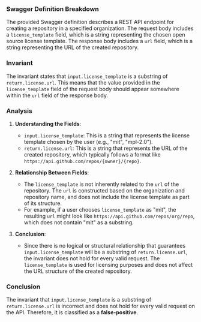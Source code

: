 ### Swagger Definition Breakdown
The provided Swagger definition describes a REST API endpoint for creating a repository in a specified organization. The request body includes a `license_template` field, which is a string representing the chosen open source license template. The response body includes a `url` field, which is a string representing the URL of the created repository.

### Invariant
The invariant states that `input.license_template` is a substring of `return.license.url`. This means that the value provided in the `license_template` field of the request body should appear somewhere within the `url` field of the response body.

### Analysis
1. **Understanding the Fields**:
   - `input.license_template`: This is a string that represents the license template chosen by the user (e.g., "mit", "mpl-2.0").
   - `return.license.url`: This is a string that represents the URL of the created repository, which typically follows a format like `https://api.github.com/repos/{owner}/{repo}`.

2. **Relationship Between Fields**:
   - The `license_template` is not inherently related to the `url` of the repository. The `url` is constructed based on the organization and repository name, and does not include the license template as part of its structure.
   - For example, if a user chooses `license_template` as "mit", the resulting `url` might look like `https://api.github.com/repos/org/repo`, which does not contain "mit" as a substring.

3. **Conclusion**: 
   - Since there is no logical or structural relationship that guarantees `input.license_template` will be a substring of `return.license.url`, the invariant does not hold for every valid request. The `license_template` is used for licensing purposes and does not affect the URL structure of the created repository.

### Conclusion
The invariant that `input.license_template` is a substring of `return.license.url` is incorrect and does not hold for every valid request on the API. Therefore, it is classified as a **false-positive**.
